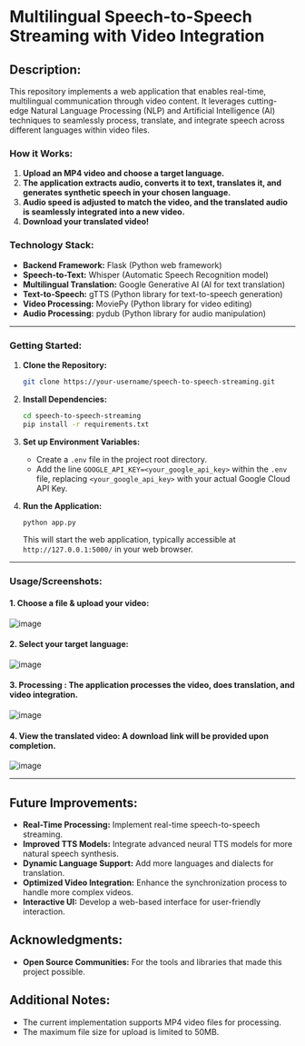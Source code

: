 # Multilingual Speech-to-Speech Streaming with Video Integration
## **Description**:

This repository implements a web application that enables real-time, multilingual communication through video content. It leverages cutting-edge Natural Language Processing (NLP) and Artificial Intelligence (AI) techniques to seamlessly process, translate, and integrate speech across different languages within video files.

### **How it Works:**

1. **Upload an MP4 video and choose a target language.**
2. **The application extracts audio, converts it to text, translates it, and generates synthetic speech in your chosen language.**
3. **Audio speed is adjusted to match the video, and the translated audio is seamlessly integrated into a new video.**
4. **Download your translated video!**

### **Technology Stack:**

*   **Backend Framework:** Flask (Python web framework)
*   **Speech-to-Text:** Whisper (Automatic Speech Recognition model)
*   **Multilingual Translation:** Google Generative AI (AI for text translation)
*   **Text-to-Speech:** gTTS (Python library for text-to-speech generation)
*   **Video Processing:** MoviePy (Python library for video editing)
*   **Audio Processing:** pydub (Python library for audio manipulation)
---
### **Getting Started:**

1.  **Clone the Repository:**

    ```bash
    git clone https://your-username/speech-to-speech-streaming.git
    ```

2.  **Install Dependencies:**

    ```bash
    cd speech-to-speech-streaming
    pip install -r requirements.txt
    ```

3.  **Set up Environment Variables:**

    *   Create a `.env` file in the project root directory.
    *   Add the line `GOOGLE_API_KEY=<your_google_api_key>` within the `.env` file, replacing `<your_google_api_key>` with your actual Google Cloud API Key.

4.  **Run the Application:**

    ```bash
    python app.py
    ```

    This will start the web application, typically accessible at `http://127.0.0.1:5000/` in your web browser.
---
### **Usage/Screenshots:**

#### 1.  Choose a file & upload your video:
![image](https://github.com/user-attachments/assets/b7ac0cbb-96af-4792-b7ce-7e8026890584)


#### 2.  Select your target language:
![image](https://github.com/user-attachments/assets/52fc7da5-1b1b-4428-b468-df4cb95ea1be)

#### 3.  Processing : The application processes the video, does translation, and video integration.
![image](https://github.com/user-attachments/assets/cdebca49-71ae-4dd5-ac48-9d295b47bfe1)

#### 4.  View the translated video: A download link will be provided upon completion.
![image](https://github.com/user-attachments/assets/d15d8f5c-68aa-4c98-8ad3-95b33c70fd7c)

---
## **Future Improvements:**

*   **Real-Time Processing:** Implement real-time speech-to-speech streaming.
*   **Improved TTS Models:** Integrate advanced neural TTS models for more natural speech synthesis.
*   **Dynamic Language Support:** Add more languages and dialects for translation.
*   **Optimized Video Integration:** Enhance the synchronization process to handle more complex videos.
*   **Interactive UI:** Develop a web-based interface for user-friendly interaction.

## **Acknowledgments:**

*   **Open Source Communities:** For the tools and libraries that made this project possible.

## **Additional Notes:**

*   The current implementation supports MP4 video files for processing.
*   The maximum file size for upload is limited to 50MB.

